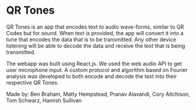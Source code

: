 # QR Tones

QR Tones is an app that encodes text to audio wave-forms, similar to QR Codes but for sound. When text is provided, the app will convert it into a tune that encodes the data that is to be transmitted. Any other device listening will be able to decode the data and receive the text that is being transmitted.

The webapp was built using React.js. We used the web audio API to get user microphone input. A custom protocol and algorithm based on Fourier analysis was developed to both encode and decode the text into their respective QR Tones.

Made by: Ben Braham, Matty Hempstead, Pranav Alavandi, Cory Aitchison, Tom Schwarz, Hamish Sullivan
